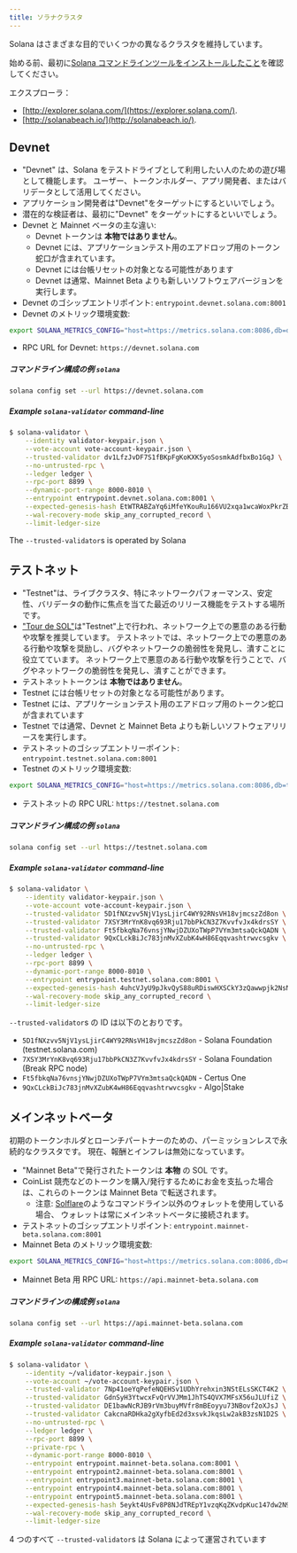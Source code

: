 ```yaml
---
title: ソラナクラスタ
---
```


Solana はさまざまな目的でいくつかの異なるクラスタを維持しています。

始める前、最初に[Solana コマンドラインツールをインストールしたこと](cli/install-solana-cli-tools.md)を確認してください。

エクスプローラ：

- [http://explorer.solana.com/](https://explorer.solana.com/).
- [http://solanabeach.io/](http://solanabeach.io/).

## Devnet

- "Devnet" は、Solana をテストドライブとして利用したい人のための遊び場として機能します。 ユーザー、トークンホルダー、アプリ開発者、またはバリデータとして活用してください。
- アプリケーション開発者は"Devnet"をターゲットにするといいでしょう。
- 潜在的な検証者は、最初に"Devnet" をターゲットにするといいでしょう。
- Devnet と Mainnet ベータの主な違い:
  - Devnet トークンは **本物ではありません**。
  - Devnet には、アプリケーションテスト用のエアドロップ用のトークン蛇口が含まれています。
  - Devnet には台帳リセットの対象となる可能性があります
  - Devnet は通常、Mainnet Beta よりも新しいソフトウェアバージョンを実行します。
- Devnet のゴシップエントリポイント: `entrypoint.devnet.solana.com:8001`
- Devnet のメトリック環境変数:

```bash
export SOLANA_METRICS_CONFIG="host=https://metrics.solana.com:8086,db=devnet,u=scratch_writer,p=topsecret"
```

- RPC URL for Devnet: `https://devnet.solana.com`

##### コマンドライン構成の例 `solana`

```bash
solana config set --url https://devnet.solana.com
```

##### Example `solana-validator` command-line

```bash
$ solana-validator \
    --identity validator-keypair.json \
    --vote-account vote-account-keypair.json \
    --trusted-validator dv1LfzJvDF7S1fBKpFgKoKXK5yoSosmkAdfbxBo1GqJ \
    --no-untrusted-rpc \
    --ledger ledger \
    --rpc-port 8899 \
    --dynamic-port-range 8000-8010 \
    --entrypoint entrypoint.devnet.solana.com:8001 \
    --expected-genesis-hash EtWTRABZaYq6iMfeYKouRu166VU2xqa1wcaWoxPkrZBG \
    --wal-recovery-mode skip_any_corrupted_record \
    --limit-ledger-size
```

The `--trusted-validator`s is operated by Solana

## テストネット

- "Testnet"は、ライブクラスタ、特にネットワークパフォーマンス、安定性、バリデータの動作に焦点を当てた最近のリリース機能をテストする場所です。
- ["Tour de SOL"](tour-de-sol.md)は"Testnet"上で行われ、ネットワーク上での悪意のある行動や攻撃を推奨しています。 テストネットでは、ネットワーク上での悪意のある行動や攻撃を奨励し、バグやネットワークの脆弱性を発見し、潰すことに役立てています。 ネットワーク上で悪意のある行動や攻撃を行うことで、バグやネットワークの脆弱性を発見し、潰すことができます。
- テストネットトークンは **本物ではありません**。
- Testnet には台帳リセットの対象となる可能性があります。
- Testnet には、アプリケーションテスト用のエアドロップ用のトークン蛇口が含まれています
- Testnet では通常、Devnet と Mainnet Beta よりも新しいソフトウェアリリースを実行します。
- テストネットのゴシップエントリーポイント: `entrypoint.testnet.solana.com:8001`
- Testnet のメトリック環境変数:

```bash
export SOLANA_METRICS_CONFIG="host=https://metrics.solana.com:8086,db=tds,u=testnet_write,p=c4fa841aa918bf8274e3e2a44d77568d9861b3ea"
```

- テストネットの RPC URL: `https://testnet.solana.com`

##### コマンドライン構成の例 `solana`

```bash
solana config set --url https://testnet.solana.com
```

##### Example `solana-validator` command-line

```bash
$ solana-validator \
    --identity validator-keypair.json \
    --vote-account vote-account-keypair.json \
    --trusted-validator 5D1fNXzvv5NjV1ysLjirC4WY92RNsVH18vjmcszZd8on \
    --trusted-validator 7XSY3MrYnK8vq693Rju17bbPkCN3Z7KvvfvJx4kdrsSY \
    --trusted-validator Ft5fbkqNa76vnsjYNwjDZUXoTWpP7VYm3mtsaQckQADN \
    --trusted-validator 9QxCLckBiJc783jnMvXZubK4wH86Eqqvashtrwvcsgkv \
    --no-untrusted-rpc \
    --ledger ledger \
    --rpc-port 8899 \
    --dynamic-port-range 8000-8010 \
    --entrypoint entrypoint.testnet.solana.com:8001 \
    --expected-genesis-hash 4uhcVJyU9pJkvQyS88uRDiswHXSCkY3zQawwpjk2NsNY \
    --wal-recovery-mode skip_any_corrupted_record \
    --limit-ledger-size
```

`--trusted-validator`s の ID は以下のとおりです。

- `5D1fNXzvv5NjV1ysLjirC4WY92RNsVH18vjmcszZd8on` - Solana Foundation (testnet.solana.com)
- `7XSY3MrYnK8vq693Rju17bbPkCN3Z7KvvfvJx4kdrsSY` - Solana Foundation (Break RPC node)
- `Ft5fbkqNa76vnsjYNwjDZUXoTWpP7VYm3mtsaQckQADN` - Certus One
- `9QxCLckBiJc783jnMvXZubK4wH86Eqqvashtrwvcsgkv` - Algo|Stake

## メインネットベータ

初期のトークンホルダとローンチパートナーのための、パーミッションレスで永続的なクラスタです。 現在、報酬とインフレは無効になっています。

- "Mainnet Beta"で発行されたトークンは **本物** の SOL です。
- CoinList 競売などのトークンを購入/発行するためにお金を支払った場合は、これらのトークンは Mainnet Beta で転送されます。
  - 注意: [Solflare](wallet-guide/solflare.md)のようなコマンドライン以外のウォレットを使用している場合、 ウォレットは常にメインネットベータに接続されます。
- テストネットのゴシップエントリポイント: `entrypoint.mainnet-beta.solana.com:8001`
- Mainnet Beta のメトリック環境変数:

```bash
export SOLANA_METRICS_CONFIG="host=https://metrics.solana.com:8086,db=mainnet-beta,u=mainnet-beta_write,p=password"
```

- Mainnet Beta 用 RPC URL: `https://api.mainnet-beta.solana.com`

##### コマンドラインの構成例 `solana`

```bash
solana config set --url https://api.mainnet-beta.solana.com
```

##### Example `solana-validator` command-line

```bash
$ solana-validator \
    --identity ~/validator-keypair.json \
    --vote-account ~/vote-account-keypair.json \
    --trusted-validator 7Np41oeYqPefeNQEHSv1UDhYrehxin3NStELsSKCT4K2 \
    --trusted-validator GdnSyH3YtwcxFvQrVVJMm1JhTS4QVX7MFsX56uJLUfiZ \
    --trusted-validator DE1bawNcRJB9rVm3buyMVfr8mBEoyyu73NBovf2oXJsJ \
    --trusted-validator CakcnaRDHka2gXyfbEd2d3xsvkJkqsLw2akB3zsN1D2S \
    --no-untrusted-rpc \
    --ledger ledger \
    --rpc-port 8899 \
    --private-rpc \
    --dynamic-port-range 8000-8010 \
    --entrypoint entrypoint.mainnet-beta.solana.com:8001 \
    --entrypoint entrypoint2.mainnet-beta.solana.com:8001 \
    --entrypoint entrypoint3.mainnet-beta.solana.com:8001 \
    --entrypoint entrypoint4.mainnet-beta.solana.com:8001 \
    --entrypoint entrypoint5.mainnet-beta.solana.com:8001 \
    --expected-genesis-hash 5eykt4UsFv8P8NJdTREpY1vzqKqZKvdpKuc147dw2N9d \
    --wal-recovery-mode skip_any_corrupted_record \
    --limit-ledger-size
```

4 つのすべて `--trusted-validator`s は Solana によって運営されています
